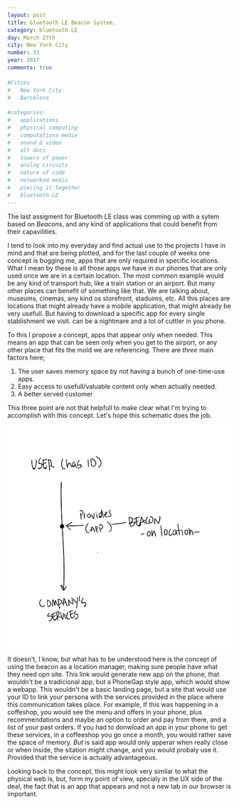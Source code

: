 ```yaml
---
layout: post
title: bluetooth LE Beacon System.
category: bluetooth LE
day: March 27th
city: New York City
number: 31
year: 2017
comments: true

#Cities
#	New York City
#	Barcelona

#categories:
#	applications
#	physical computing 
#	computationa media 
#	sound & video 
#	alt docs
#	towers of power 
#	analog circuits 
#	nature of code
#	networked media
#	piecing it together
#	bluetooth LE
---
```


The last assigment for Bluetooth LE class was comming up with a sytem based on *Beacons*, and any kind of applications that could benefit from their capavilities.

I tend to look into my everyday and find actual use to the projects I have in mind and that are being plotted, and for the last couple of weeks one concept is bugging me, apps that are only required in specific locations.
<br>What I mean by these is all those apps we have in our phones that are only used once we are in a certain location. The most common example would be any kind of transport hub, like a train station or an airport. But many other places can benefit of something like that. We are talking about, museums, cinemas, any kind os storefront, staduims, etc. All this places are locations that might already have a mobile application, that might already be very usefull. But having to download a specific app for every single stablishment we visit. can be a nightmare and a lot of cuttler in you phone.

To this I propose a concept, apps that appear only when needed. This means an app that can be seen only when you get to the airport, or any other place that fits the mold we are referencing. There are *three* main factors here;

1. The user saves memory space by not having a bunch of one-time-use apps.
2. Easy access to usefull/valuable content only when actually needed.
3. A better served customer

This three point are not that helpfull to make clear what I'm trying to accomplish with this concept. Let's hope this schematic does the job.<br>
![alt text](/img/thumnailsBlog/31_2.svg)
It doesn't, I know, but what has to be understood here is the concept of using the beacon as a location manager, making sure people have what they need opn site. This link would generate new app on the phone, that wouldn't be a tradicional app, but a PhoneGap style app, which would show a webapp. This wouldn't be a basic landing page, but a site that would use your ID to link your persona with the services provided in the place where this communication takes place. For example, If this was happening in a coffeshop, you would see the menu and offers in your phone, plus recommendations and maybe an option to order and pay from there, and a list of your past orders. If you had to donwload an app in your phone to get these services, in a coffeeshop you go once a month, you would rather save the space of memory. *But* is said app would only apperar when really close or when inside, the sitation might change, and you would probaly use it. Provided that the service is actually advantageous.

Looking back to the concept, this might look very similar to what the physical web is, but, form my point of view, specialy in the UX side of the deal, the fact that is an app that appears and not a new tab in our browser is important.